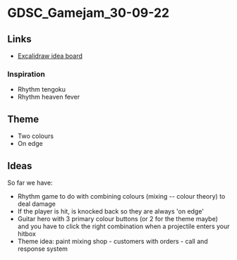 # GDSC_Gamejam_30-09-22

## Links
- [Excalidraw idea board](https://excalidraw.com/#room=b1b331cdc14bf105071c,3ENxMURdof3BfPm86YKy8Q)

### Inspiration
- Rhythm tengoku
- Rhythm heaven fever

## Theme
- Two colours
- On edge 

## Ideas
So far we have:
- Rhythm game to do with combining colours (mixing -- colour theory) to deal damage
- If the player is hit, is knocked back so they are always 'on edge'
- Guitar hero with 3 primary colour buttons (or 2 for the theme maybe) and you have to click the right combination when a projectile enters your hitbox
- Theme idea: paint mixing shop - customers with orders - call and response system
